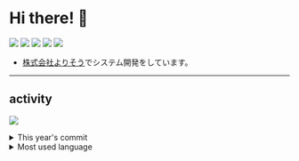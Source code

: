 # Hi there! 👋
[![](https://img.shields.io/badge/Facebook-yasuhiro.matsuo.923-3B5998)](https://www.facebook.com/yasuhiro.matsuo.923)
[![](https://img.shields.io/badge/Github-teamys--yas-24292E)](https://github.com/teamys-yas)
[![](https://img.shields.io/badge/Qiita-takasu_mtg-55C500)](https://qiita.com/takasu_mtg)
[![](https://img.shields.io/badge/Twitter-deck_up-1C9BEF)](https://twitter.com/deck_up)
[![](https://img.shields.io/badge/Twitter-TeamYs_MTG-1C9BEF)](https://twitter.com/TeamYs_MTG)

- [株式会社よりそう](https://www.yoriso.com/)でシステム開発をしています。

---
## activity
![](https://github-profile-summary-cards.vercel.app/api/cards/profile-details?username=teamys-yas&theme=vue)

<details><summary>This year's commit</summary>
  <img src="https://github-readme-stats.vercel.app/api?username=teamys-yas&include_all_commits=true&theme=vue&count_private=true" alt="teamys-yas's all commit"/>
</details>
<details><summary>Most used language</summary>
  <img src="https://github-readme-stats.vercel.app/api/top-langs/?username=teamys-yas&layout=compact&theme=vue&count_private=true" alt="teamys-yas's use language"/>
</details>
